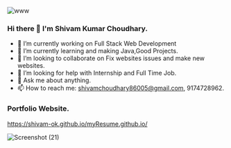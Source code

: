 ![www](https://user-images.githubusercontent.com/68122183/138043360-14f07443-e62e-4768-a0b8-bd7efb100d25.png)
        


###           Hi there 👋 I'm Shivam Kumar Choudhary.

- 🔭 I’m currently working on Full Stack Web Development
- 🌱 I’m currently learning and making Java,Good Projects.
- 👯 I’m looking to collaborate on Fix websites issues and make new websites.
- 🤔 I’m looking for help with Internship and Full Time Job.
- 💬 Ask me about anything.
- 📫 How to reach me: shivamchoudhary86005@gmail.com, 9174728962.

###             Portfolio Website.
https://shivam-ok.github.io/myResume.github.io/

![Screenshot (21)](https://user-images.githubusercontent.com/68122183/156889151-42a0bd40-6b4b-49e9-8cc6-8c480caee830.png)
